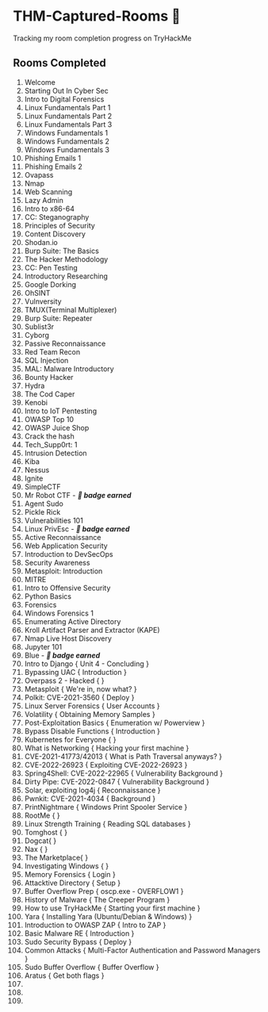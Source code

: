 # THM-Captured-Rooms 🚩
Tracking my room completion progress on TryHackMe 


## Rooms Completed 

1. Welcome
2. Starting Out In Cyber Sec
3. Intro to Digital Forensics
4. Linux Fundamentals Part 1 
5. Linux Fundamentals Part 2
6. Linux Fundamentals Part 3
7. Windows Fundamentals 1
8. Windows Fundamentals 2
9. Windows Fundamentals 3
10. Phishing Emails 1
11. Phishing Emails 2
12. Ovapass
13. Nmap
14. Web Scanning
15. Lazy Admin
16. Intro to x86-64
17. CC: Steganography
18. Principles of Security
19. Content Discovery
20. Shodan.io
21. Burp Suite: The Basics
22. The Hacker Methodology
23. CC: Pen Testing
24. Introductory Researching
25. Google Dorking
26. OhSINT
27. Vulnversity
28. TMUX(Terminal Multiplexer)
29. Burp Suite: Repeater
30. Sublist3r
31. Cyborg
32. Passive Reconnaissance
33. Red Team Recon
34. SQL Injection
35. MAL: Malware Introductory
36. Bounty Hacker
37. Hydra
38. The Cod Caper
39. Kenobi
40. Intro to IoT Pentesting
41. OWASP Top 10
42. OWASP Juice Shop
43. Crack the hash
44. Tech_Supp0rt: 1
45. Intrusion Detection
46. Kiba
47. Nessus
48. Ignite 
49. SimpleCTF
50. Mr Robot CTF - **_📛 badge earned_**
51. Agent Sudo
52. Pickle Rick 
53. Vulnerabilities 101
54. Linux PrivEsc - **_📛 badge earned_**
55. Active Reconnaissance
56. Web Application Security
57. Introduction to DevSecOps
58. Security Awareness 
59. Metasploit: Introduction
60. MITRE
61. Intro to Offensive Security
62. Python Basics
63. Forensics
64. Windows Forensics 1 
65. Enumerating Active Directory
66. Kroll Artifact Parser and Extractor (KAPE)
67. Nmap Live Host Discovery 
68. Jupyter 101 
69. Blue - **_📛 badge earned_**
70. Intro to Django { Unit 4 - Concluding }
71. Bypassing UAC { Introduction }
72. Overpass 2 - Hacked {  }
73. Metasploit { We're in, now what? }
74. Polkit: CVE-2021-3560 { Deploy }
75. Linux Server Forensics { User Accounts }
76. Volatility { Obtaining Memory Samples }
77. Post-Exploitation Basics { Enumeration w/ Powerview }
78. Bypass Disable Functions { Introduction }
79. Kubernetes for Everyone { }
80. What is Networking { Hacking your first machine }
81. CVE-2021-41773/42013 { What is Path Traversal anyways? }
82. CVE-2022-26923 { Exploiting CVE-2022-26923 }
83. Spring4Shell: CVE-2022-22965 { Vulnerability Background }
84. Dirty Pipe: CVE-2022-0847 { Vulnerability Background }
85. Solar, exploiting log4j { Reconnaissance }
86. Pwnkit: CVE-2021-4034 { Background }
87. PrintNightmare { Windows Print Spooler Service }
88. RootMe {  }
89. Linux Strength Training { Reading SQL databases }
90. Tomghost {  }
91. Dogcat{  }
92. Nax {  }
93. The Marketplace{  }
94. Investigating Windows {  }
95. Memory Forensics { Login }
96. Attacktive Directory { Setup }
97. Buffer Overflow Prep { oscp.exe - OVERFLOW1 }
98. History of Malware { The Creeper Program }
99. How to use TryHackMe { Starting your first machine }
100. Yara {  Installing Yara (Ubuntu/Debian & Windows) }
101. Introduction to OWASP ZAP { Intro to ZAP }
102. Basic Malware RE { Introduction }
103. Sudo Security Bypass { Deploy }
104. Common Attacks { Multi-Factor Authentication and Password Managers }
105. Sudo Buffer Overflow { Buffer Overflow }
106. Aratus { Get both flags }
107. 
108. 
109. 
 


